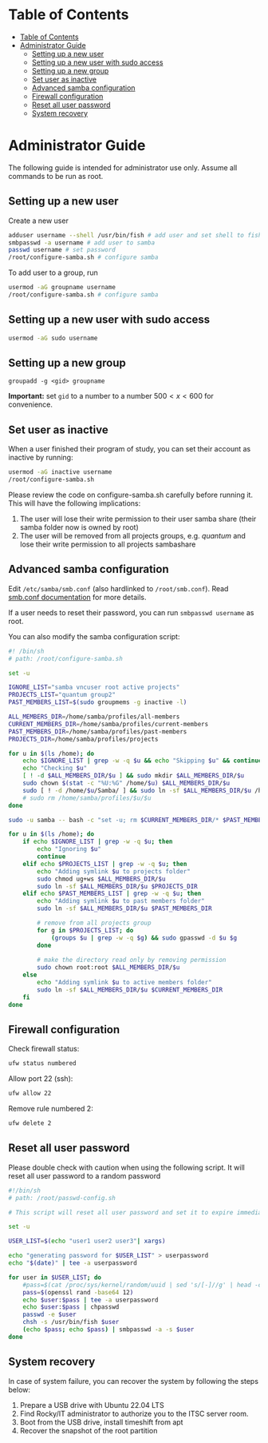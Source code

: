 # Table of Contents

- [Table of Contents](#table-of-contents)
- [Administrator Guide](#administrator-guide)
  - [Setting up a new user](#setting-up-a-new-user)
  - [Setting up a new user with sudo access](#setting-up-a-new-user-with-sudo-access)
  - [Setting up a new group](#setting-up-a-new-group)
  - [Set user as inactive](#set-user-as-inactive)
  - [Advanced samba configuration](#advanced-samba-configuration)
  - [Firewall configuration](#firewall-configuration)
  - [Reset all user password](#reset-all-user-password)
  - [System recovery](#system-recovery)


# Administrator Guide

The following guide is intended for administrator use only. Assume all commands to be run as root.

## Setting up a new user

Create a new user

```sh
adduser username --shell /usr/bin/fish # add user and set shell to fish
smbpasswd -a username # add user to samba
passwd username # set password
/root/configure-samba.sh # configure samba
```

To add user to a group, run

```sh
usermod -aG groupname username
/root/configure-samba.sh # configure samba
```

## Setting up a new user with sudo access

```sh
usermod -aG sudo username
```

## Setting up a new group

```
groupadd -g <gid> groupname
```

**Important:** set `gid` to a number to a number $500 < x < 600$ for convenience.

## Set user as inactive

When a user finished their program of study, you can set their account as inactive by running:

```sh
usermod -aG inactive username
/root/configure-samba.sh
```

Please review the code on configure-samba.sh carefully before running it. This will have the following implications:
1. The user will lose their write permission to their user samba share (their samba folder now is owned by root)
2. The user will be removed from all projects groups, e.g. *quantum* and lose their write permission to all projects sambashare

## Advanced samba configuration

Edit `/etc/samba/smb.conf` (also hardlinked to `/root/smb.conf`). Read [smb.conf documentation](https://www.samba.org/samba/docs/current/man-html/smb.conf.5.html) for more details.

If a user needs to reset their password, you can run `smbpasswd username` as root.

You can also modify the samba configuration script:

```sh
#! /bin/sh
# path: /root/configure-samba.sh

set -u

IGNORE_LIST="samba vncuser root active projects"
PROJECTS_LIST="quantum group2"
PAST_MEMBERS_LIST=$(sudo groupmems -g inactive -l)

ALL_MEMBERS_DIR=/home/samba/profiles/all-members
CURRENT_MEMBERS_DIR=/home/samba/profiles/current-members
PAST_MEMBERS_DIR=/home/samba/profiles/past-members
PROJECTS_DIR=/home/samba/profiles/projects

for u in $(ls /home); do
	echo $IGNORE_LIST | grep -w -q $u && echo "Skipping $u" && continue
	echo "Checking $u"
	[ ! -d $ALL_MEMBERS_DIR/$u ] && sudo mkdir $ALL_MEMBERS_DIR/$u
	sudo chown $(stat -c "%U:%G" /home/$u) $ALL_MEMBERS_DIR/$u
	sudo [ ! -d /home/$u/Samba/ ] && sudo ln -sf $ALL_MEMBERS_DIR/$u /home/$u/Samba
	# sudo rm /home/samba/profiles/$u/$u
done

sudo -u samba -- bash -c "set -u; rm $CURRENT_MEMBERS_DIR/* $PAST_MEMBERS_DIR/* $PROJECTS_DIR/*"

for u in $(ls /home); do
	if echo $IGNORE_LIST | grep -w -q $u; then
		echo "Ignoring $u"
		continue
	elif echo $PROJECTS_LIST | grep -w -q $u; then
		echo "Adding symlink $u to projects folder"
		sudo chmod ug+ws $ALL_MEMBERS_DIR/$u
		sudo ln -sf $ALL_MEMBERS_DIR/$u $PROJECTS_DIR
	elif echo $PAST_MEMBERS_LIST | grep -w -q $u; then
		echo "Adding symlink $u to past members folder"
		sudo ln -sf $ALL_MEMBERS_DIR/$u $PAST_MEMBERS_DIR

		# remove from all projects group 
		for g in $PROJECTS_LIST; do
			(groups $u | grep -w -q $g) && sudo gpasswd -d $u $g
		done
		
		# make the directory read only by removing permission
		sudo chown root:root $ALL_MEMBERS_DIR/$u
	else 
		echo "Adding symlink $u to active members folder"
		sudo ln -sf $ALL_MEMBERS_DIR/$u $CURRENT_MEMBERS_DIR
	fi
done
```

## Firewall configuration

Check firewall status:

```sh
ufw status numbered
```

Allow port 22 (ssh):
```sh
ufw allow 22
```

Remove rule numbered 2:
```sh
ufw delete 2
```

## Reset all user password

Please double check with caution when using the following script. It will reset all user password to a random password

```sh 
#!/bin/sh
# path: /root/passwd-config.sh

# This script will reset all user password and set it to expire immediately

set -u

USER_LIST=$(echo "user1 user2 user3"| xargs)

echo "generating password for $USER_LIST" > userpassword
echo "$(date)" | tee -a userpassword

for user in $USER_LIST; do
	#pass=$(cat /proc/sys/kernel/random/uuid | sed 's/[-]//g' | head -c 20)
	pass=$(openssl rand -base64 12)
	echo $user:$pass | tee -a userpassword	
	echo $user:$pass | chpasswd
	passwd -e $user
	chsh -s /usr/bin/fish $user
	(echo $pass; echo $pass) | smbpasswd -a -s $user
done

```

## System recovery

In case of system failure, you can recover the system by following the steps below:

1. Prepare a USB drive with Ubuntu 22.04 LTS
2. Find Rocky/IT administrator to authorize you to the ITSC server room.
3. Boot from the USB drive, install timeshift from apt
4. Recover the snapshot of the root partition

